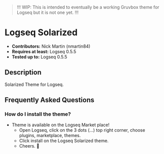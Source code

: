 > !!! WIP: This is intended to eventually be a working Gruvbox theme for Logseq but it is not one yet. !!!

# Logseq Solarized

- **Contributors:** Nick Martin (nmartin84)
- **Requires at least:** Logseq 0.5.5
- **Tested up to:** Logseq 0.5.5

## Description

Solarized Theme for Logseq. 

## Frequently Asked Questions

### How do I install the theme?
- Theme is available on the Logseq Market place!
  - Open Logseq, click on the 3 dots (...) top right corner, choose plugins, marketplace, themes.
  - Click install on the Logseq Solarized theme.
  - Cheers. 🍻
